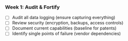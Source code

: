 ### Week 1: **Audit & Fortify**

- [ ] Audit all data logging (ensure capturing everything)
- [ ] Review security (encryption, backups, access controls)
- [ ] Document current capabilities (baseline for patents)
- [ ] Identify single points of failure (vendor dependencies)
